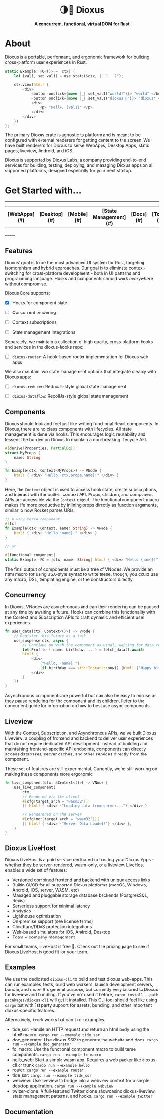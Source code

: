 <div align="center">
  <h1>🌗🚀 Dioxus</h1>
  <p>
    <strong>A concurrent, functional, virtual DOM for Rust</strong>
  </p>
</div>

# About

Dioxus is a portable, performant, and ergonomic framework for building cross-platform user experiences in Rust.

```rust
static Example: FC<()> = |ctx| {
    let (val1, set_val1) = use_state(&ctx, || "___?");

    ctx.view(html! {
        <div>
            <button onclick={move |_| set_val1("world!")}> "world" </button>
            <button onclick={move |_| set_val1("dioxus 🎉")}> "dioxus" </button>
            <div>
                <p> "Hello, {val1}" </p>
            </div>
        </div>
    })
};
```
The primary Dioxus crate is agnostic to platform and is meant to be configured with external renderers for getting content to the screen. We have built renderers for Dioxus to serve WebApps, Desktop Apps, static pages, liveview, Android, and iOS.

Dioxus is supported by Dioxus Labs, a company providing end-to-end services for building, testing, deploying, and managing Dioxus apps on all supported platforms, designed especially for your next startup. 

# Get Started with...
-----
<table style="width:100%">
    <tr>
        <th>[WebApps](#)</th>
        <th>[Desktop](#)</th>
        <th>[Mobile](#)</th>
        <th>[State Management](#)</th>
        <th>[Docs](#)</th>
        <th>[Tools](#)</th>
    <tr>
</table>
-----


## Features
Dioxus' goal is to be the most advanced UI system for Rust, targeting isomorphism and hybrid approaches. Our goal is to eliminate context-switching for cross-platform development - both in UI patterns and programming language. Hooks and components should work *everywhere* without compromise.

Dioxus Core supports:
- [x] Hooks for component state
- [ ] Concurrent rendering
- [ ] Context subscriptions
- [ ] State management integrations


Separately, we maintain a collection of high quality, cross-platform hooks and services in the dioxus-hooks repo:
- [ ] `dioxus-router`: A hook-based router implementation for Dioxus web apps

We also maintain two state management options that integrate cleanly with Dioxus apps:
- [ ] `dioxus-reducer`: ReduxJs-style global state management
- [ ] `dioxus-dataflow`: RecoilJs-style global state management



## Components
Dioxus should look and feel just like writing functional React components. In Dioxus, there are no class components with lifecycles. All state management is done via hooks. This encourages logic reusability and lessens the burden on Dioxus to maintain a non-breaking lifecycle API.

```rust
#[derive(Properties, PartialEq)]
struct MyProps {
    name: String
}

fn Example(ctx: Context<MyProps>) -> VNode {
    html! { <div> "Hello {ctx.props.name}!" </div> }
}
```

Here, the `Context` object is used to access hook state, create subscriptions, and interact with the built-in context API. Props, children, and component APIs are accessible via the `Context` object. The functional component macro makes life more productive by inlining props directly as function arguments, similar to how Rocket parses URIs.

```rust
// A very terse component!
#[fc]
fn Example(ctx: Context, name: String) -> VNode {
    html! { <div> "Hello {name}!" </div> }
}

// or

#[functional_component]
static Example: FC = |ctx, name: String| html! { <div> "Hello {name}!" </div> }; 
```

The final output of components must be a tree of VNodes. We provide an html macro for using JSX-style syntax to write these, though, you could use any macro, DSL, templating engine, or the constructors directly. 

## Concurrency
In Dioxus, VNodes are asynchronous and can their rendering can be paused at any time by awaiting a future. Hooks can combine this functionality with the Context and Subscription APIs to craft dynamic and efficient user experiences. 

```rust
fn user_data(ctx: Context<()>) -> VNode {
    // Register this future as a task
    use_suspense(ctx, async {
        // Continue on with the component as usual, waiting for data to arrive
        let Profile { name, birthday, .. } = fetch_data().await;
        html! {
            <div>
                {"Hello, {name}!"}
                {if birthday === std::Instant::now() {html! {"Happy birthday!"}}}
            </div>
        }
    })
}
```
Asynchronous components are powerful but can also be easy to misuse as they pause rendering for the component and its children. Refer to the concurrent guide for information on how to best use async components. 

## Liveview
With the Context, Subscription, and Asynchronous APIs, we've built Dioxus Liveview: a coupling of frontend and backend to deliver user experiences that do not require dedicated API development. Instead of building and maintaining frontend-specific API endpoints, components can directly access databases, server caches, and other services directly from the component.

These set of features are still experimental. Currently, we're still working on making these components more ergonomic

```rust
fn live_component(ctx: &Context<()>) -> VNode {
    use_live_component(
        ctx,
        // Rendered via the client
        #[cfg(target_arch = "wasm32")]
        || html! { <div> {"Loading data from server..."} </div> },

        // Renderered on the server
        #[cfg(not(target_arch = "wasm32"))]
        || html! { <div> {"Server Data Loaded!"} </div> },
    )
}
```

## Dioxus LiveHost
Dioxus LiveHost is a paid service dedicated to hosting your Dioxus Apps - whether they be server-rendered, wasm-only, or a liveview. LiveHost enables a wide set of features:

- Versioned combined frontend and backend with unique access links
- Builtin CI/CD for all supported Dioxus platforms (macOS, Windows, Android, iOS, server, WASM, etc)
- Managed and pluggable storage database backends (PostgresSQL, Redis)
- Serverless support for minimal latency
- Analytics
- Lighthouse optimization
- On-premise support (see license terms)
- Cloudfare/DDoS protection integrations
- Web-based simulators for iOS, Android, Desktop
- Team + company management

For small teams, LiveHost is free 🎉. Check out the pricing page to see if Dioxus LiveHost is good fit for your team.

## Examples
We use the dedicated `dioxus-cli` to build and test dioxus web-apps. This can run examples, tests, build web workers, launch development servers, bundle, and more. It's general purpose, but currently very tailored to Dioxus for liveview and bundling. If you've not used it before, `cargo install --path pacakages/dioxus-cli` will get it installed. This CLI tool should feel like using `cargo` but with 1st party support for assets, bundling, and other important dioxus-specific features.

Alternatively, `trunk` works but can't run examples.

- tide_ssr: Handle an HTTP request and return an html body using the html! macro. `cargo run --example tide_ssr`
- doc_generator: Use dioxus SSR to generate the website and docs. `cargo run --example doc_generator`
- fc_macro: Use the functional component macro to build terse components. `cargo run --example fc_macro`
- hello_web: Start a simple wasm app. Requires a web packer like dioxus-cli or trunk `cargo run --example hello`
- router: `cargo run --example router`
- tide_ssr: `cargo run --example tide_ssr`
- webview: Use liveview to bridge into a webview context for a simple desktop application. `cargo run --example webview`
- twitter-clone: A full-featured Twitter clone showcasing dioxus-liveview, state management patterns, and hooks. `cargo run --example twitter`

## Documentation


